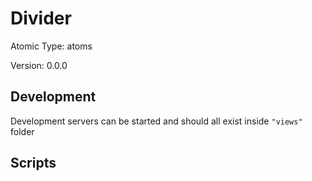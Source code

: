 # Divider

Atomic Type: atoms

Version: 0.0.0

## Development

Development servers can be started and should all exist inside `"views"` folder

## Scripts
